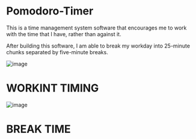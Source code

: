 # Pomodoro-Timer
This is a time management system software that encourages me to work with the time that I have, rather than against it. 

After building this software, I am able to break my workday into 25-minute chunks separated by five-minute breaks.

![image](https://user-images.githubusercontent.com/73473767/152626056-a43b33cd-7f05-4645-97f9-7115c4ba223d.png)

# WORKINT TIMING
![image](https://user-images.githubusercontent.com/73473767/152626082-18d8fe57-47aa-46dc-9e60-1167c1ec59e3.png)

# BREAK TIME
